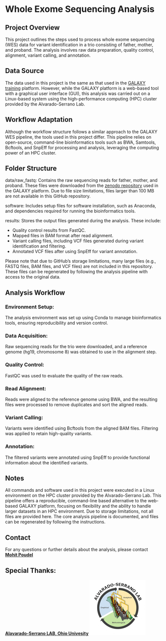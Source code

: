 # Whole Exome Sequencing Analysis

## Project Overview
This project outlines the steps used to process whole exome sequencing (WES) data for variant identification in a trio consisting of father, mother, and proband. The analysis involves raw data preparation, quality control, alignment, variant calling, and annotation.

## Data Source
The data used in this project is the same as that used in the [GALAXY training](https://training.galaxyproject.org/archive/2019-02-07/topics/variant-analysis/tutorials/exome-seq/tutorial.html) platform. However, while the GALAXY platform is a web-based tool with a graphical user interface (GUI), this analysis was carried out on a Linux-based system using the high-performance computing (HPC) cluster provided by the Alvarado-Serrano Lab.

## Workflow Adaptation
Although the workflow structure follows a similar approach to the GALAXY WES pipeline, the tools used in this project differ. This pipeline relies on open-source, command-line bioinformatics tools such as BWA, Samtools, Bcftools, and SnpEff for processing and analysis, leveraging the computing power of an HPC cluster.

## Folder Structure
  data/raw_fastq: Contains the raw sequencing reads for father, mother, and proband. These files were downloaded from the [zenodo repository](https://zenodo.org/records/61377) used in the GALAXY platform. Due to file size limitations, files larger than 100 MB are not available in this GitHub repository.

  software: Includes setup files for software installation, such as Anaconda, and dependencies required for running the bioinformatics tools.

  results: Stores the output files generated during the analysis. These include:

  - Quality control results from FastQC.
  - Mapped files in BAM format after read alignment.
  -  Variant calling files, including VCF files generated during variant identification and filtering.
  -  Annotated VCF files after using SnpEff for variant annotation.
    
Please note that due to GitHub’s storage limitations, many large files (e.g., FASTQ files, BAM files, and VCF files) are not included in this repository. These files can be regenerated by following the analysis pipeline with access to the original data.

## Analysis Workflow

### Environment Setup:
  The analysis environment was set up using Conda to manage bioinformatics tools, ensuring reproducibility and version control.

### Data Acquisition:
  Raw sequencing reads for the trio were downloaded, and a reference genome (hg19, chromosome 8) was obtained to use in the alignment step.

### Quality Control:
  FastQC was used to evaluate the quality of the raw reads.

### Read Alignment:
  Reads were aligned to the reference genome using BWA, and the resulting files were processed to remove duplicates and sort the aligned reads.

### Variant Calling:
  Variants were identified using Bcftools from the aligned BAM files. Filtering was applied to retain high-quality variants.

### Annotation:
  The filtered variants were annotated using SnpEff to provide functional information about the identified variants.

## Notes
All commands and software used in this project were executed in a Linux environment on the HPC cluster provided by the Alvarado-Serrano Lab.
This pipeline offers a reproducible, command-line based alternative to the web-based GALAXY platform, focusing on flexibility and the ability to handle larger datasets in an HPC environment.
Due to storage limitations, not all files are provided here. The core analysis pipeline is documented, and files can be regenerated by following the instructions.

## Contact
For any questions or further details about the analysis, please contact [**Mohit Poudel**](https://twitter.com/MohitPoudel11)

## Special Thanks:
[**Alavarado-Serrano LAB, Ohio Univesity**](https://alvarado-s.weebly.com)
![Logo](https://github.com/poudelmohit/portfolio/blob/main/assets/lablogo-small.png)
